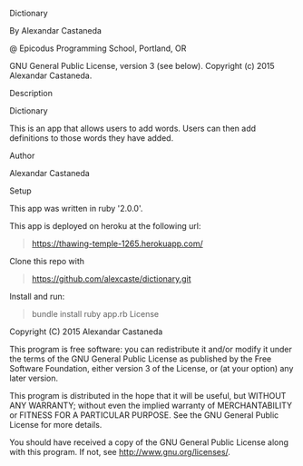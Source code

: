 Dictionary

By Alexandar Castaneda

@ Epicodus Programming School, Portland, OR

GNU General Public License, version 3 (see below). Copyright (c) 2015 Alexandar Castaneda.

Description

Dictionary

This is an app that allows users to add words.  Users can then add definitions to those words they have added.

Author

Alexandar Castaneda

Setup

This app was written in ruby '2.0.0'.

This app is deployed on heroku at the following url:
>https://thawing-temple-1265.herokuapp.com/

Clone this repo with

>https://github.com/alexcaste/dictionary.git

Install and run:

> bundle install
> ruby app.rb
License

Copyright (C) 2015 Alexandar Castaneda

This program is free software: you can redistribute it and/or modify it under the terms of the GNU General Public License as published by the Free Software Foundation, either version 3 of the License, or
(at your option) any later version.

This program is distributed in the hope that it will be useful, but WITHOUT ANY WARRANTY; without even the implied warranty of MERCHANTABILITY or FITNESS FOR A PARTICULAR PURPOSE. See the GNU General Public License for more details.

You should have received a copy of the GNU General Public License along with this program. If not, see http://www.gnu.org/licenses/.

